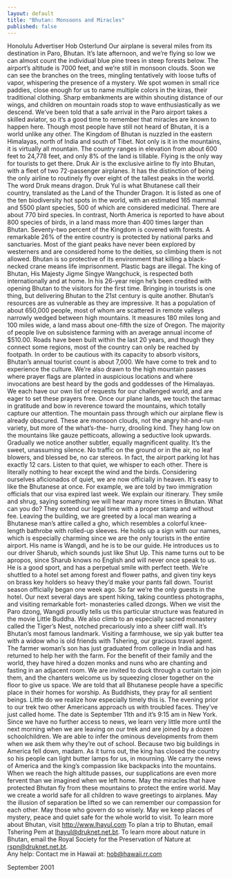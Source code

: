 ```yaml
---
layout: default
title: "Bhutan: Monsoons and Miracles"
published: false
---
```


Honolulu Advertiser Hob Osterlund
Our airplane is several miles from its destination in Paro, 
Bhutan. It’s late afternoon, and we’re flying so low we can 
almost count the individual blue pine trees in steep 
forests below. The airport’s altitude is 7000 feet, and 
we’re still in monsoon clouds. Soon we can see the branches 
on the trees, mingling tentatively with loose tufts of 
vapor, whispering the presence of a mystery. We spot women 
in small rice paddies, close enough for us to name multiple 
colors in the kiras, their traditional clothing. Sharp 
embankments are within shouting distance of our wings, and 
children on mountain roads stop to wave enthusiastically as 
we descend. We’ve been told that a safe arrival in the Paro 
airport takes a skilled aviator, so it’s a good time to 
remember that miracles are known to happen here. Though 
most people have still not heard of Bhutan, it is a world 
unlike any other. 
The Kingdom of Bhutan is nuzzled in the eastern Himalayas, 
north of India and south of Tibet. Not only is it in the 
mountains, it is virtually all mountain. The country ranges 
in elevation from about 600 feet to 24,778 feet, and only 
8% of the land is tillable. Flying is the only way for 
tourists to get there. Druk Air is the exclusive airline to 
fly into Bhutan, with a fleet of two 72-passenger 
airplanes. It has the distinction of being the only airline 
to routinely fly over eight of the tallest peaks in the 
world. 
The word Druk means dragon. Druk Yul is what Bhutanese call 
their country, translated as the Land of the Thunder 
Dragon. It is listed as one of the ten biodiversity hot 
spots in the world, with an estimated 165 mammal and 5500 
plant species, 500 of which are considered medicinal. There 
are about 770 bird species. In contrast, North America is 
reported to have about 800 species of birds, in a land mass 
more than 400 times larger than Bhutan. Seventy-two percent 
of the Kingdom is covered with forests. A remarkable 26% of 
the entire country is protected by national parks and 
sanctuaries. Most of the giant peaks have never been 
explored by westerners and are considered home to the 
deities, so climbing them is not allowed. Bhutan is so 
protective of its environment that killing a black-necked 
crane means life imprisonment. Plastic bags are illegal. 
The king of Bhutan, His Majesty Jigme Singye Wangchuck, is 
respected both internationally and at home. In his 26-year 
reign he’s been credited with opening Bhutan to the 
visitors for the first time. Bringing in tourists is one 
thing, but delivering Bhutan to the 21st century is quite 
another. Bhutan’s resources are as vulnerable as they are 
impressive. It has a population of about 650,000 people, 
most of whom are scattered in remote valleys narrowly 
wedged between high mountains. It measures 180 miles long 
and 100 miles wide, a land mass about one-fifth the size of 
Oregon. The majority of people live on subsistence farming 
with an average annual income of $510.00. Roads have been 
built within the last 20 years, and though they connect 
some regions, most of the country can only be reached by 
footpath. In order to be cautious with its capacity to 
absorb visitors, Bhutan’s annual tourist count is about 
7,000. 
We have come to trek and to experience the culture. We’re 
also drawn to the high mountain passes where prayer flags 
are planted in auspicious locations and where invocations 
are best heard by the gods and goddesses of the Himalayas. 
We each have our own list of requests for our challenged 
world, and are eager to set these prayers free. Once our 
plane lands, we touch the tarmac in gratitude and bow in 
reverence toward the mountains, which totally capture our 
attention. The mountain pass through which our airplane 
flew is already obscured. These are monsoon clouds, not the 
angry hit-and-run variety, but more of the what’s-the-
hurry, drooling kind. They hang low on the mountains like 
gauze petticoats, allowing a seductive look upwards. 
Gradually we notice another subtler, equally magnificent 
quality. It’s the sweet, unassuming silence. No traffic on 
the ground or in the air, no leaf blowers, and blessed be, 
no car stereos. In fact, the airport parking lot has 
exactly 12 cars. Listen to that quiet, we whisper to each 
other. There is literally nothing to hear except the wind 
and the birds. Considering ourselves aficionados of quiet, 
we are now officially in heaven. 
It’s easy to like the Bhutanese at once. For example, we 
are told by two immigration officials that our visa expired 
last week. We explain our itinerary. They smile and shrug, 
saying something we will hear many more times in Bhutan. 
What can you do? They extend our legal time with a proper 
stamp and without fee. Leaving the building, we are greeted 
by a local man wearing a Bhutanese man’s attire called a 
gho, which resembles a colorful knee-length bathrobe with 
rolled-up sleeves. He holds up a sign with our names, which 
is especially charming since we are the only tourists in 
the entire airport. His name is Wangdi, and he is to be our 
guide. He introduces us to our driver Sharub, which sounds 
just like Shut Up. This name turns out to be apropos, since 
Sharub knows no English and will never once speak to us. He 
is a good sport, and has a perpetual smile with perfect 
teeth. 
We’re shuttled to a hotel set among forest and flower 
paths, and given tiny keys on brass key holders so heavy 
they’d make your pants fall down. Tourist season officially 
began one week ago. So far we’re the only guests in the 
hotel. Our next several days are spent hiking, taking 
countless photographs, and visiting remarkable fort-
monasteries called dzongs. When we visit the Paro dzong, 
Wangdi proudly tells us this particular structure was 
featured in the movie Little Buddha. We also climb to an 
especially sacred monastery called the Tiger’s Nest, 
notched precariously into a sheer cliff wall. It’s Bhutan’s 
most famous landmark. 
Visiting a farmhouse, we sip yak butter tea with a widow 
who is old friends with Tshering, our gracious travel 
agent. The farmer woman’s son has just graduated from 
college in India and has returned to help her with the 
farm. For the benefit of their family and the world, they 
have hired a dozen monks and nuns who are chanting and 
fasting in an adjacent room. We are invited to duck through 
a curtain to join them, and the chanters welcome us by 
squeezing closer together on the floor to give us space. We 
are told that all Bhutanese people have a specific place in 
their homes for worship. As Buddhists, they pray for all 
sentient beings. Little do we realize how especially timely 
this is. 
The evening prior to our trek two other Americans approach 
us with troubled faces. They’ve just called home. The date 
is September 11th and it’s 9:15 am in New York. Since we 
have no further access to news, we learn very little more 
until the next morning when we are leaving on our trek and 
are joined by a dozen schoolchildren. We are able to infer 
the ominous developments from them when we ask them why 
they’re out of school. Because two big buildings in America 
fell down, madam. As it turns out, the king has closed the 
country so his people can light butter lamps for us, in 
mourning. We carry the news of America and the king’s 
compassion like backpacks into the mountains. When we reach 
the high altitude passes, our supplications are even more 
fervent than we imagined when we left home. May the 
miracles that have protected Bhutan fly from these 
mountains to protect the entire world. May we create a 
world safe for all children to wave greetings to airplanes. 
May the illusion of separation be lifted so we can remember 
our compassion for each other. May those who govern do so 
wisely. May we keep places of mystery, peace and quiet safe 
for the whole world to visit. 
To learn more about Bhutan, visit http://www.lhayul.com To plan a trip to Bhutan, email Tshering Pem at 
lhayul@druknet.net.bt. To learn more about nature in 
Bhutan, email the Royal Society for the Preservation of 
Nature at rspn@druknet.net.bt.   
 Any help: Contact me in Hawaii at: hob@hawaii.rr.com 
 
  
 September 2001
